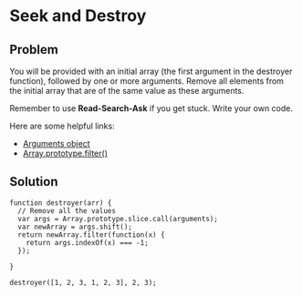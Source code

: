 # Seek and Destroy

## Problem

You will be provided with an initial array (the first argument in the destroyer function), followed by one or more arguments. Remove all elements from the initial array that are of the same value as these arguments.

Remember to use **Read-Search-Ask** if you get stuck. Write your own code.

Here are some helpful links:

* [Arguments object](https://developer.mozilla.org/en-US/docs/Web/JavaScript/Reference/Functions/arguments)
* [Array.prototype.filter()](https://developer.mozilla.org/en-US/docs/Web/JavaScript/Reference/Global_Objects/Array/filter)

## Solution

```
function destroyer(arr) {
  // Remove all the values
  var args = Array.prototype.slice.call(arguments);
  var newArray = args.shift();
  return newArray.filter(function(x) {
    return args.indexOf(x) === -1;
  });
  
}

destroyer([1, 2, 3, 1, 2, 3], 2, 3);
```